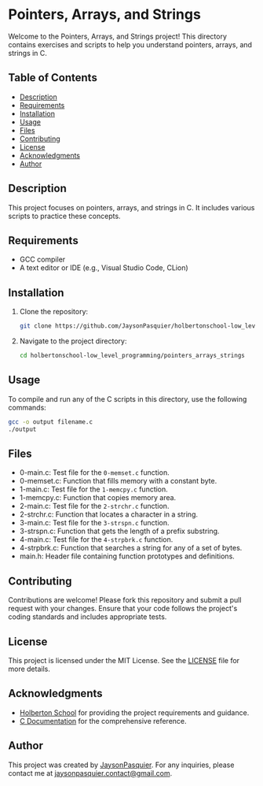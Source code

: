 # Pointers, Arrays, and Strings

Welcome to the Pointers, Arrays, and Strings project! This directory contains exercises and scripts to help you understand pointers, arrays, and strings in C.

## Table of Contents
- [Description](#description)
- [Requirements](#requirements)
- [Installation](#installation)
- [Usage](#usage)
- [Files](#files)
- [Contributing](#contributing)
- [License](#license)
- [Acknowledgments](#acknowledgments)
- [Author](#author)

## Description
This project focuses on pointers, arrays, and strings in C. It includes various scripts to practice these concepts.

## Requirements
- GCC compiler
- A text editor or IDE (e.g., Visual Studio Code, CLion)

## Installation
1. Clone the repository:
    ```bash
    git clone https://github.com/JaysonPasquier/holbertonschool-low_level_programming.git
    ```
2. Navigate to the project directory:
    ```bash
    cd holbertonschool-low_level_programming/pointers_arrays_strings
    ```

## Usage
To compile and run any of the C scripts in this directory, use the following commands:
```bash
gcc -o output filename.c
./output
```

## Files
- 0-main.c: Test file for the `0-memset.c` function.
- 0-memset.c: Function that fills memory with a constant byte.
- 1-main.c: Test file for the `1-memcpy.c` function.
- 1-memcpy.c: Function that copies memory area.
- 2-main.c: Test file for the `2-strchr.c` function.
- 2-strchr.c: Function that locates a character in a string.
- 3-main.c: Test file for the `3-strspn.c` function.
- 3-strspn.c: Function that gets the length of a prefix substring.
- 4-main.c: Test file for the `4-strpbrk.c` function.
- 4-strpbrk.c: Function that searches a string for any of a set of bytes.
- main.h: Header file containing function prototypes and definitions.

## Contributing
Contributions are welcome! Please fork this repository and submit a pull request with your changes. Ensure that your code follows the project's coding standards and includes appropriate tests.

## License
This project is licensed under the MIT License. See the [LICENSE](../LICENSE) file for more details.

## Acknowledgments
- [Holberton School](https://www.holbertonschool.com/) for providing the project requirements and guidance.
- [C Documentation](https://en.cppreference.com/w/c) for the comprehensive reference.

## Author
This project was created by [JaysonPasquier](https://github.com/JaysonPasquier).
For any inquiries, please contact me at jaysonpasquier.contact@gmail.com.

